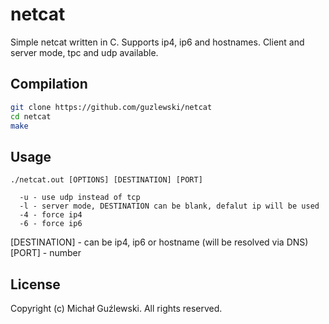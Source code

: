 # netcat
Simple netcat written in C. Supports ip4, ip6 and hostnames. Client and server mode, tpc and udp available.

## Compilation
```bash
git clone https://github.com/guzlewski/netcat
cd netcat
make
```

## Usage

```
./netcat.out [OPTIONS] [DESTINATION] [PORT]

  -u - use udp instead of tcp
  -l - server mode, DESTINATION can be blank, defalut ip will be used
  -4 - force ip4
  -6 - force ip6
```
[DESTINATION] - can be ip4, ip6 or hostname (will be resolved via DNS)
[PORT] - number

## License
Copyright (c) Michał Guźlewski. All rights reserved.
